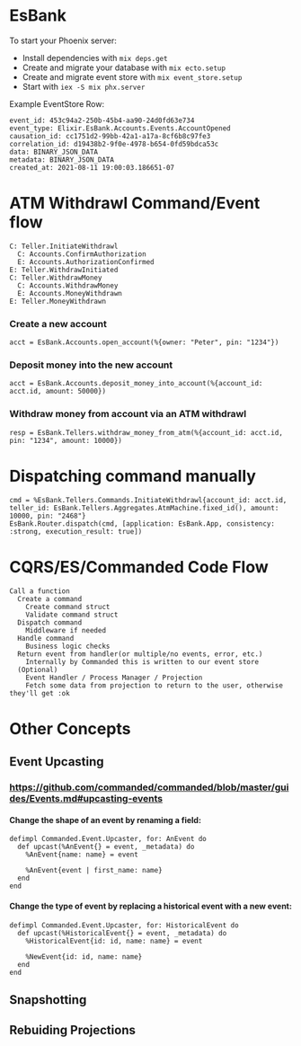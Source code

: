 # EsBank

To start your Phoenix server:

  * Install dependencies with `mix deps.get`
  * Create and migrate your database with `mix ecto.setup`
  * Create and migrate event store with `mix event_store.setup`
  * Start with `iex -S mix phx.server`


Example EventStore Row:

```
event_id: 453c94a2-250b-45b4-aa90-24d0fd63e734
event_type: Elixir.EsBank.Accounts.Events.AccountOpened
causation_id: cc1751d2-99bb-42a1-a17a-8cf6b8c97fe3
correlation_id: d19438b2-9f0e-4978-b654-0fd59bdca53c
data: BINARY_JSON_DATA
metadata: BINARY_JSON_DATA
created_at: 2021-08-11 19:00:03.186651-07
```

# ATM Withdrawl Command/Event flow
```
C: Teller.InitiateWithdrawl
  C: Accounts.ConfirmAuthorization
  E: Accounts.AuthorizationConfirmed
E: Teller.WithdrawInitiated
C: Teller.WithdrawMoney
  C: Accounts.WithdrawMoney
  E: Accounts.MoneyWithdrawn
E: Teller.MoneyWithdrawn
```

### Create a new account
```
acct = EsBank.Accounts.open_account(%{owner: "Peter", pin: "1234"})
```
### Deposit money into the new account
```
acct = EsBank.Accounts.deposit_money_into_account(%{account_id: acct.id, amount: 50000})
```
### Withdraw money from account via an ATM withdrawl
```
resp = EsBank.Tellers.withdraw_money_from_atm(%{account_id: acct.id, pin: "1234", amount: 10000})
```

# Dispatching command manually
```
cmd = %EsBank.Tellers.Commands.InitiateWithdrawl{account_id: acct.id, teller_id: EsBank.Tellers.Aggregates.AtmMachine.fixed_id(), amount: 10000, pin: "2468"}
EsBank.Router.dispatch(cmd, [application: EsBank.App, consistency: :strong, execution_result: true])
```

# CQRS/ES/Commanded Code Flow
```
Call a function
  Create a command
    Create command struct
    Validate command struct
  Dispatch command
    Middleware if needed
  Handle command
    Business logic checks
  Return event from handler(or multiple/no events, error, etc.)
    Internally by Commanded this is written to our event store
  (Optional)
    Event Handler / Process Manager / Projection
    Fetch some data from projection to return to the user, otherwise they'll get :ok
```

# Other Concepts
## Event Upcasting

### https://github.com/commanded/commanded/blob/master/guides/Events.md#upcasting-events

#### Change the shape of an event by renaming a field:
```
defimpl Commanded.Event.Upcaster, for: AnEvent do
  def upcast(%AnEvent{} = event, _metadata) do
    %AnEvent{name: name} = event

    %AnEvent{event | first_name: name}
  end
end
```

#### Change the type of event by replacing a historical event with a new event:
```
defimpl Commanded.Event.Upcaster, for: HistoricalEvent do
  def upcast(%HistoricalEvent{} = event, _metadata) do
    %HistoricalEvent{id: id, name: name} = event

    %NewEvent{id: id, name: name}
  end
end
```

## Snapshotting

## Rebuiding Projections

